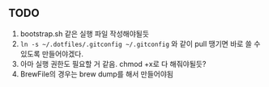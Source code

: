## TODO

1. bootstrap.sh 같은 실행 파일 작성해야될듯
2. `ln -s ~/.dotfiles/.gitconfig ~/.gitconfig` 와 같이 pull 땡기면 바로 쓸 수 있도록 만들어야겠다.
3. 아마 실행 권한도 필요할 거 같음. chmod +x로 다 해줘야될듯?
4. BrewFile의 경우는 brew dump를 해서 만들어야됨
